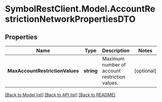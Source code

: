# SymbolRestClient.Model.AccountRestrictionNetworkPropertiesDTO

## Properties

Name | Type | Description | Notes
------------ | ------------- | ------------- | -------------
**MaxAccountRestrictionValues** | **string** | Maximum number of account restriction values. | [optional] 

[[Back to Model list]](../README.md#documentation-for-models) [[Back to API list]](../README.md#documentation-for-api-endpoints) [[Back to README]](../README.md)

